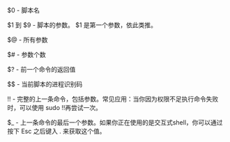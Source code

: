 $0 - 脚本名

$1 到 $9 - 脚本的参数。 $1 是第一个参数，依此类推。

$@ - 所有参数

$# - 参数个数

$? - 前一个命令的返回值

$$ - 当前脚本的进程识别码

!! - 完整的上一条命令，包括参数。常见应用：当你因为权限不足执行命令失败时，可以使用 sudo !!再尝试一次。

$_ - 上一条命令的最后一个参数。如果你正在使用的是交互式shell，你可以通过按下 Esc 之后键入 . 来获取这个值。
